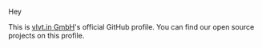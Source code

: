 Hey

This is [vlvt.in GmbH](https://vlvt.in)'s official GitHub profile.
You can find our open source projects on this profile.
